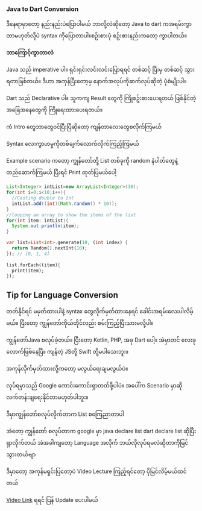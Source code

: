 ### Java to Dart Conversion

ဒီနေရာမှာတော့ နည်းနည်းပဲပြောပါမယ် ဘာလို့လဲဆိုတော့ Java to dart ကအရမ်းကွာတာမဟုတ်လို့ပဲ syntax ကိုပြောတာပါ။စဥ်းစားပုံ စဥ်းစားနည်းကတော့ ကွာပါတယ်။ 

**ဘာကြောင့်ကွာတာလဲ**

Java သည် imperative ပါ။ ရှင်းရှင်းလင်းလင်းပြောရရင် တစ်ဆင့် ပြီးမှ တစ်ဆင့် သွားရတာဖြစ်တယ်။ ဒီဟာ အကုန်ပြီးတော့မှ နောက်အလုပ်ကိုဆက်လုပ်ဆိုတဲ့ ပုံစံမျိုးပါ။

Dart သည် Declarative ပါ။ သူကကျ Result တွေကို ကြိုစဥ်းစားပေးရတယ် ဖြစ်နိုင်တဲ့ အခြေအနေတွေကို ကြိုရေးထားပေးရတယ်။ 

ကဲ Intro တွေဘာတွေ၀င်ပြီးပြီဆိုတော့ ကျန်တာလေးတွေစလိုက်ကြမယ်

Syntax လေးကွာဟမှုကိုတစ်ချက်လောက်လိုက်ကြည့်ကြမယ် 

Example scenario ကတော့ ကျွှန်တော်တို့ List တစ်ခုကို random နံပါတ်တွေနဲ့ တည်ဆောက်ကြမယ် ပြီးရင် Print ထုတ်ပြမယ်ပေါ့

```java
List<Integer> intList=new ArrayList<Integer>(10);
for(int i=0;i<10;i++){
  //Casting double to Int
  intList.add((int)(Math.random() * 10));
}
//looping an array to show the items of the list
for(int item: intList){
  System.out.println(item);
}
```



```dart
var list=List<int>.generate(10, (int index) {
  return Random().nextInt(10);
}); // [0, 1, 4]
  
list.forEach((item){
  print(item);
});
```



 ## Tip for Language Conversion

တတ်နိုင်ရင် မမှတ်ထားပါနဲ့ syntax တွေလိုက်မှတ်ထားနေရင် ခေါင်းအရမ်းလေးပါလိမ့်မယ်။ ပြီးတော့ ကျွန်တော်ကိုယ်တိုင်လည်း စမ်းကြည့်ပြီးသားမလို့ပါ။

ကျွန်တော်Java စလုပ်ခဲ့တယ်။ ပြီးတော့ Kotlin, PHP, အခု Dart ပေါ့။ အဲမှာတင် လေးခုလောက်ဖြစ်နေပြီ။ ကျန်တဲ့ JSတို့ Swift တို့မပါသေးဘူး။ 

အကုန်လိုက်မှတ်ထားလို့ကတော့ မလွယ်ရေးချမလွယ်ပဲ။

လုပ်ရမှာသည် Google ကောင်းကောင်းရှာတတ်ဖို့ပါပဲ။ အပေါ်က Scenario မှာဆို လက်တန်းချရေးနိုင်တာမဟုတ်ပါဘူး။

ဒီမှာကျွန်တော်စလုပ်လိုက်တာက  List စကြေညာတာပါ  

အဲတော့ ကျွန်တော် စလုပ်တာက  google မှာ java declare list dart declare list ဆိုပြီးရှာလိုက်တယ် အဲအခါကျ‌တော့ Language အလိုက် ဘယ်လိုလုပ်ရမလဲဆိုတာကိုမြင်သွားတယ်ဗျာ

ဒီမှာတော့ အကုန်မရှင်းပြတော့ပဲ  Video Lecture ကြည့်ရင်တော့ ပိုမြင်လိမ့်မယ်ထင်တယ်

[Video Link]() ရရင် ပြန် Update ပေးပါမယ်